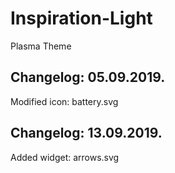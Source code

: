 # Inspiration-Light
Plasma Theme

Changelog: 05.09.2019.
----------------------

Modified icon: battery.svg

Changelog: 13.09.2019.
----------------------

Added widget: arrows.svg
